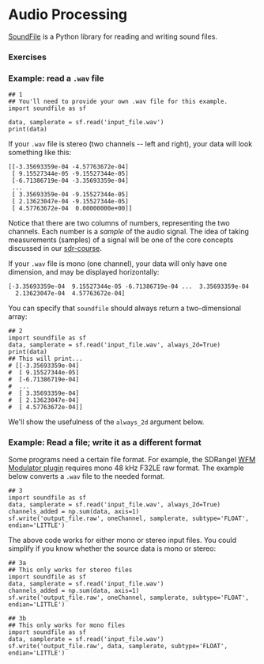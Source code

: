 # Audio Processing

[SoundFile](https://pysoundfile.readthedocs.io) is a Python library for reading and writing sound files.

### Exercises

### Example: read a `.wav` file

```python3
## 1
## You'll need to provide your own .wav file for this example.
import soundfile as sf

data, samplerate = sf.read('input_file.wav')
print(data)
```

If your `.wav` file is stereo (two channels -- left and right), your data will look something like this:

```
[[-3.35693359e-04 -4.57763672e-04]
 [ 9.15527344e-05 -9.15527344e-05]
 [-6.71386719e-04 -3.35693359e-04]
 ...
 [ 3.35693359e-04 -9.15527344e-05]
 [ 2.13623047e-04 -9.15527344e-05]
 [ 4.57763672e-04  0.00000000e+00]]
```

Notice that there are two columns of numbers, representing the two channels. Each number is a _sample_ of the audio signal. The idea of taking measurements (samples) of a signal will be one of the core concepts discussed in our [sdr-course](https://github.com/python-can-define-radio/sdr-course/).

If your `.wav` file is mono (one channel), your data will only have one dimension, and may be displayed horizontally:

```
[-3.35693359e-04  9.15527344e-05 -6.71386719e-04 ...  3.35693359e-04
  2.13623047e-04  4.57763672e-04]
```

You can specify that `soundfile` should always return a two-dimensional array:

```python3
## 2
import soundfile as sf
data, samplerate = sf.read('input_file.wav', always_2d=True)
print(data)
## This will print...
# [[-3.35693359e-04]
#  [ 9.15527344e-05]
#  [-6.71386719e-04]
#  ...
#  [ 3.35693359e-04]
#  [ 2.13623047e-04]
#  [ 4.57763672e-04]]
```

We'll show the usefulness of the `always_2d` argument below.

### Example: Read a file; write it as a different format

Some programs need a certain file format. For example, the SDRangel [WFM Modulator plugin](https://github.com/f4exb/sdrangel/blob/master/plugins/channeltx/modwfm/readme.md) requires mono 48 kHz F32LE raw format. The example below converts a `.wav` file to the needed format.

```python3
## 3
import soundfile as sf
data, samplerate = sf.read('input_file.wav', always_2d=True)
channels_added = np.sum(data, axis=1)
sf.write('output_file.raw', oneChannel, samplerate, subtype='FLOAT', endian='LITTLE')
```

The above code works for either mono or stereo input files. You could simplify if you know whether the source data is mono or stereo:

```python3
## 3a
## This only works for stereo files
import soundfile as sf
data, samplerate = sf.read('input_file.wav')
channels_added = np.sum(data, axis=1)
sf.write('output_file.raw', oneChannel, samplerate, subtype='FLOAT', endian='LITTLE')

## 3b
## This only works for mono files
import soundfile as sf
data, samplerate = sf.read('input_file.wav')
sf.write('output_file.raw', data, samplerate, subtype='FLOAT', endian='LITTLE')
```


